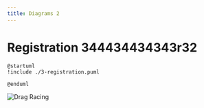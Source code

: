 ```yaml
---
title: Diagrams 2
---
```


# Registration 344434434343r32

```plantuml
@startuml
!include ./3-registration.puml

@enduml
```

![Drag Racing](Dragster.jpg)

